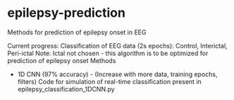 # epilepsy-prediction
Methods for prediction of epilepsy onset in EEG

Current progress: 
Classification of EEG data (2s epochs): Control, Interictal, Peri-ictal
Note: Ictal not chosen - this algorithm is to be optimized for prediction of epilepsy onset
Methods
- 1D CNN (97% accuracy) - (Increase with more data, training epochs, filters)
Code for simulation of real-time classification present in epilepsy_classification_1DCNN.py
